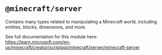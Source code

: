 # `@minecraft/server`
Contains many types related to manipulating a Minecraft world, including entities, blocks, dimensions, and more.

See full documentation for this module here:
https://learn.microsoft.com/en-us/minecraft/creator/scriptapi/minecraft/server/minecraft-server